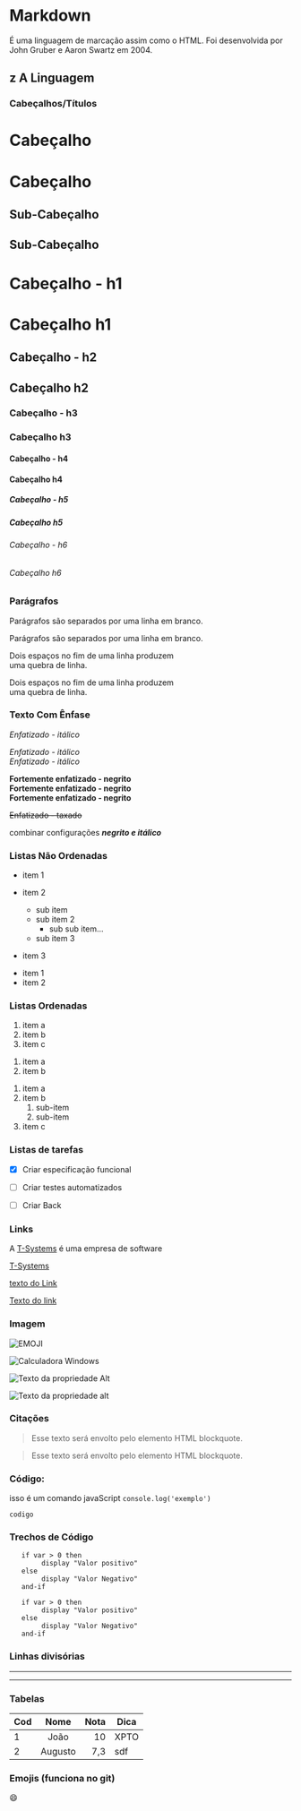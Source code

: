 # Markdown 

É uma linguagem de marcação assim como o HTML. Foi desenvolvida por John Gruber e Aaron Swartz em 2004. 

                     

z A Linguagem 
---


### Cabeçalhos/Títulos 

Cabeçalho              <h1>Cabeçalho</h1>
=== 
 
Sub-Cabeçalho          <h2>Sub-Cabeçalho</h2> 
---
 
# Cabeçalho - h1          <h1>Cabeçalho h1</h1>
## Cabeçalho - h2         <h2>Cabeçalho h2</h2>
### Cabeçalho - h3        <h3>Cabeçalho h3</h3>
#### Cabeçalho - h4       <h4>Cabeçalho h4</h4>
##### Cabeçalho - h5      <h5>Cabeçalho h5</h5>
###### Cabeçalho - h6     <h6>Cabeçalho h6</h6>  

### Parágrafos 



Parágrafos são separados por uma linha em branco.    
<p>Parágrafos são separados por uma linha em branco. </p>

Dois espaços no fim de uma linha produzem  
uma quebra de linha.

<p>Dois espaços no fim de uma linha produzem <br>uma quebra de linha.</p>

### Texto Com Ênfase

*Enfatizado - itálico*  

_Enfatizado - itálico_  
<em>Enfatizado - itálico</em>

**Fortemente enfatizado - negrito**   
__Fortemente enfatizado - negrito__   
<strong>Fortemente enfatizado - negrito</strong>

~~Enfatizado - taxado~~ 


combinar configurações **_negrito e itálico_**



### Listas Não Ordenadas

- item 1 
- item 2
   - sub item 
   - sub item 2
      - sub sub item...
   - sub item 3

- item 3

<ul>
    <li>item 1</li>
    <li>item 2</li>
</ul>

### Listas Ordenadas

1. item a
2. item b 
3. item c

<ol>
    <li>item a</li>
    <li>item b</li>
</ol>

1. item a
1. item b 
   1. sub-item
   1. sub-item 
1. item c

### Listas de tarefas 
                                                               
- [X] Criar especificação funcional  
- [ ] Criar testes automatizados  
- [ ] Criar Back



### Links

A [T-Systems](www.t-systems.com.br "Site da T-Systems") é uma empresa de software  

[T-Systems](www.t-systems.com.br "Site da T-Systems") 

[texto do Link](http://example.com/ "Propriedade title, opcional")

<a href="http://example.com/" title ="Propriedade title, opcional" >Texto do link</a>

### Imagem 

![EMOJI](https://github.com/Ivan-J-Borchardt/imagens/blob/master/Emoji%20Desespero.png "ASDASDAS")

![Calculadora Windows](/assets/calculadora.png "Foto da Calculadora Win...")

![Texto da propriedade Alt](/pasta/da/img.jpg "Propriedade title")

<p><img alt="Texto da propriedade alt" title="Propriedade title" src="/pasta/da/img.jpg " /></p>

### Citações 

> Esse texto será envolto pelo elemento HTML blockquote. 

<blockquote>
  <p>Esse texto será envolto pelo elemento HTML blockquote.</p>
</blockquote>


### Código: 

isso é um comando javaScript `console.log('exemplo')`

<p><code>codigo</code></p>

### Trechos de Código 

```
   if var > 0 then 
        display "Valor positivo"
   else
        display "Valor Negativo"
   and-if 
```
~~~
   if var > 0 then 
        display "Valor positivo"
   else
        display "Valor Negativo"
   and-if 
~~~


### Linhas divisórias

---
***


### Tabelas 

Cod | Nome  | Nota | Dica 
--- |:-----:|-----:|----
1   |João   |10    | XPTO
2   |Augusto|7,3   | sdf


### Emojis (funciona no git)

:smile:



